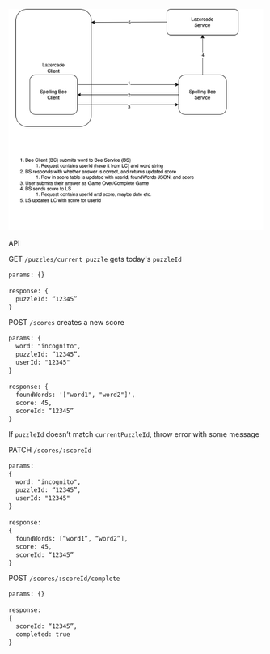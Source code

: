 ![Alt text](./bee-game-flow.png 'Proposed Flow')

API

GET `/puzzles/current_puzzle` gets today's `puzzleId`

```
params: {}

response: {
  puzzleId: “12345”
}
```

POST `/scores` creates a new score

```
params: {
  word: "incognito",
  puzzleId: “12345”,
  userId: "12345"
}

response: {
  foundWords: '["word1", "word2"]',
  score: 45,
  scoreId: “12345”
}
```

If `puzzleId` doesn’t match `currentPuzzleId`, throw error with some message

PATCH `/scores/:scoreId`

```
params:
{
  word: "incognito",
  puzzleId: “12345”,
  userId: "12345"
}

response:
{
  foundWords: [“word1”, “word2”],
  score: 45,
  scoreId: “12345”
}
```

POST `/scores/:scoreId/complete`

```
params: {}

response:
{
  scoreId: “12345”,
  completed: true
}
```
